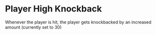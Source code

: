 # Player High Knockback

Whenever the player is hit, the player gets knockbacked by an increased amount (currently set to 30)